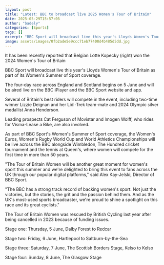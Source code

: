 ```yaml
---
layout: post
title: "Latest: BBC to broadcast live 2025 Women's Tour of Britain"
date: 2025-05-29T15:57:03
author: "badely"
categories: [Sports]
tags: []
excerpt: "BBC Sport will broadcast live this year's Lloyds Women's Tour of Britain as part of its Women's Summer of Sport coverage."
image: assets/images/0fb2ade5e9ccc71eb77400d4b485d5dd.jpg
---
```


It has been recently reported that Belgian Lotte Kopecky (right) won the 2024 Women's Tour of Britain

BBC Sport will broadcast live this year's Lloyds Women's Tour of Britain as part of its Women's Summer of Sport coverage. 

The four-day race across England and Scotland begins on 5 June and will be aired live on the BBC iPlayer and the BBC Sport website and app.

Several of Britain's best riders will compete in the event, including two-time winner Lizzie Deignan and her Lidl-Trek team-mate and 2024 Olympic silver medallist Anna Henderson.

Leading prospects Cat Ferguson of Movistar and Imogen Wolff, who rides for Visma-Lease a Bike, are also involved.

As part of BBC Sport's Women's Summer of Sport coverage, the Women's Euros, Women's Rugby World Cup and World Athletics Championships will be live across the BBC alongside Wimbledon, The Hundred cricket tournament and the tennis at Queen's, where women will compete for the first time in more than 50 years.

"The Tour of Britain Women will be another great moment for women's sport this summer and we're delighted to bring this event to fans across the UK through our popular digital platforms," said Alex Kay-Jelski, Director of BBC Sport.

"The BBC has a strong track record of backing women's sport. Not just the victories, but the stories, the grit and the passion behind them. And as the UK's most-used sports broadcaster, we're proud to shine a spotlight on this race and its great cyclists."

The Tour of Britain Women was rescued by British Cycling last year after being cancelled in 2023 because of funding issues.

Stage one: Thursday, 5 June, Dalby Forest to Redcar

Stage two: Friday, 6 June, Hartlepool to Saltburn-by-the-Sea

Stage three: Saturday, 7 June, The Scottish Borders Stage, Kelso to Kelso

Stage four: Sunday, 8 June, The Glasgow Stage

